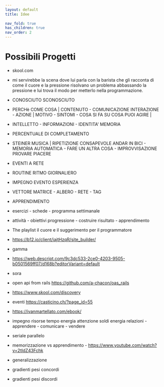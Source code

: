 ```yaml
---
layout: default
title: Idee
 
nav_fold: true
has_children: true
nav_order: 2
---
```


# Possibili Progetti


- skool.com


- mi servirebbe la scena dove lui parla con la barista che gli racconta di come il cuore e la pressione risolvano un problema abbassando la pressione e lui trova il modo per metterlo nella programmazione.

- CONOSCIUTO SCONOSCIUTO
- PERCHè COME COSA | CONTENUTO - COMUNICAZIONE INTERAZIONE - AZIONE | MOTIVO - SINTOMI - COSA SI FA SU COSA PUOI AGIRE |


- INTELLETTO - INFORMAZIONI - IDENTITA' MEMORIA

- PERCENTUALE DI COMPLETAMENTO

- STEINER MUSICA | RIPETIZIONE CONSAPEVOLE ANDAR IN BICI - MEMORIA AUTOMATICA - FARE UN ALTRA COSA - IMPROVVISAZIONE PROVARE PIACERE

- EVENTI A RETE 

- ROUTINE RITMO GIORNALIERO 
- IMPEGNO EVENTO ESPERIENZA

- VETTORE MATRICE - ALBERO - RETE - TAG 

- APPRENDIMENTO

- esercizi - schede - programma settimanale 

- attività - obiettivi progressione - costruire risultato - apprendimento


- The playlist il cuore e il suggerimento per il programmatore

- https://b12.io/client/iajtHzqR/site_builder/ 

- gamma

- https://web.descript.com/9c3dc533-2ce0-4203-9505-b0501569ff07/d168b?editorVariant=default

- sora

- open api from rails https://github.com/a-chacon/oas_rails

- https://www.skool.com/discovery

- eventi https://casticino.ch/?page_id=55

- https://ivanmartellato.com/ebook/

- impegno risorse tempo energia attenzione soldi energia relazioni - apprendere - comunicare - vendere

- seriale parallelo 




- memorizzazione vs apprendimento - https://www.youtube.com/watch?v=2tIdZ43Fchk
- generalizzazione 
- gradienti pesi concordi
- gradienti pesi discordi